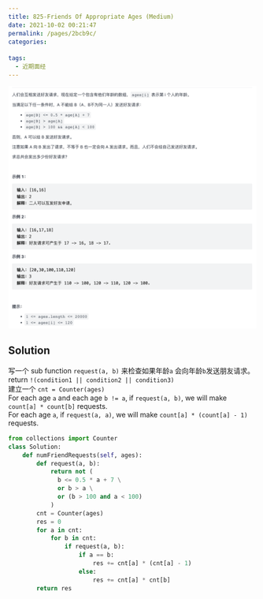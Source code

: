 ```yaml
---
title: 825-Friends Of Appropriate Ages (Medium)
date: 2021-10-02 00:21:47
permalink: /pages/2bcb9c/
categories:
  
tags:
  - 近期面经
---
```

![](https://raw.githubusercontent.com/emmableu/image/master/825-0.png)


## Solution
写一个 sub function `request(a, b)` 来检查如果年龄`a` 会向年龄`b`发送朋友请求。   
return `!(condition1 || condition2 || condition3)`   
建立一个 `cnt = Counter(ages)`   
For each age `a` and each age `b != a`, if `request(a, b)`, we will make `count[a] * count[b]` requests.    
For each age `a`, if `request(a, a)`, we will make `count[a] * (count[a] - 1)` requests.    
```python
from collections import Counter
class Solution:
    def numFriendRequests(self, ages):
        def request(a, b):
            return not (
              b <= 0.5 * a + 7 \
              or b > a \
              or (b > 100 and a < 100)
            )
        cnt = Counter(ages)
        res = 0
        for a in cnt:
            for b in cnt:
                if request(a, b):
                    if a == b:
                        res += cnt[a] * (cnt[a] - 1)
                    else:
                        res += cnt[a] * cnt[b]
        return res
```
